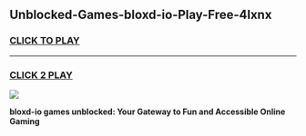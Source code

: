 
## Unblocked-Games-bloxd-io-Play-Free-4lxnx
<h3>
<a href="https://premium76.site?title=bloxd-io&ref=10A">CLICK TO PLAY</a></h3>
<hr>

<h3>
<a href="https://premium76.site?title=bloxd-io&ref=10A">CLICK 2 PLAY</a>
  
</h3>

<a href="https://premium76.site?title=bloxd-io&ref=10A"><img src="https://clearcache.store/games.png"></a>


**bloxd-io games unblocked: Your Gateway to Fun and Accessible Online Gaming**
